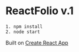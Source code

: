 # ReactFolio v.1

```
1. npm install
2. node start
```

Built on [Create React App](https://github.com/facebookincubator/create-react-app)